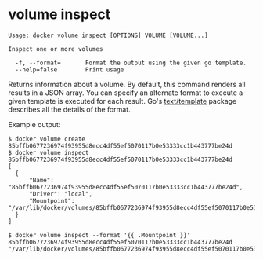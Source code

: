 <!--[metadata]>
+++
title = "volume inspect"
description = "The volume inspect command description and usage"
keywords = ["volume, inspect"]
[menu.engine]
parent = "smn_cli"
+++
<![end-metadata]-->

# volume inspect

    Usage: docker volume inspect [OPTIONS] VOLUME [VOLUME...]

    Inspect one or more volumes

      -f, --format=       Format the output using the given go template.
      --help=false        Print usage

Returns information about a volume. By default, this command renders all results
in a JSON array. You can specify an alternate format to execute a given template
is executed for each result. Go's
[text/template](http://golang.org/pkg/text/template/) package describes all the
details of the format.

Example output:

    $ docker volume create
    85bffb0677236974f93955d8ecc4df55ef5070117b0e53333cc1b443777be24d
    $ docker volume inspect 85bffb0677236974f93955d8ecc4df55ef5070117b0e53333cc1b443777be24d
    [
      {
          "Name": "85bffb0677236974f93955d8ecc4df55ef5070117b0e53333cc1b443777be24d",
          "Driver": "local",
          "Mountpoint": "/var/lib/docker/volumes/85bffb0677236974f93955d8ecc4df55ef5070117b0e53333cc1b443777be24d/_data"
      }
    ]

    $ docker volume inspect --format '{{ .Mountpoint }}' 85bffb0677236974f93955d8ecc4df55ef5070117b0e53333cc1b443777be24d
    "/var/lib/docker/volumes/85bffb0677236974f93955d8ecc4df55ef5070117b0e53333cc1b443777be24d/_data"
